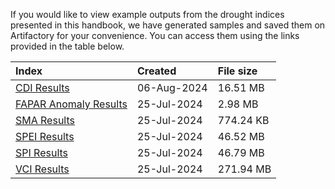 
If you would like to view example outputs from the drought indices presented in this handbook, we have generated samples and saved them on Artifactory for your convenience. You can access them using the links provided in the table below. 


| Index         |Created | File size                                       |
| :------------ |:-------| :---------------------------------------------- | 
|[CDI Results](https://artifactory.vgt.vito.be/artifactory/auxdata-public/ANIN/CDI_example_output_from_OpenEO_v04.zip)|06-Aug-2024 | 16.51 MB | 
|[FAPAR Anomaly Results](https://artifactory.vgt.vito.be/artifactory/auxdata-public/ANIN/FAPAR_Anomaly_example_output_from_OpenEO_v02.zip) |25-Jul-2024| 2.98 MB |
|[SMA Results](https://artifactory.vgt.vito.be/artifactory/auxdata-public/ANIN/SMA_example_output_from_OpenEO.zip)| 25-Jul-2024| 774.24 KB|
|[SPEI Results](https://artifactory.vgt.vito.be/artifactory/auxdata-public/ANIN/SPEI_example_output_from_OpenEO.zip)|25-Jul-2024| 46.52 MB|
|[SPI Results](https://artifactory.vgt.vito.be/artifactory/auxdata-public/ANIN/SPI_example_output_from_OpenEO_v03.zip)|25-Jul-2024| 46.79 MB|
[VCI Results](https://artifactory.vgt.vito.be/artifactory/auxdata-public/ANIN/VCI_example_output_from_OpenEO.zip)|25-Jul-2024| 271.94 MB|